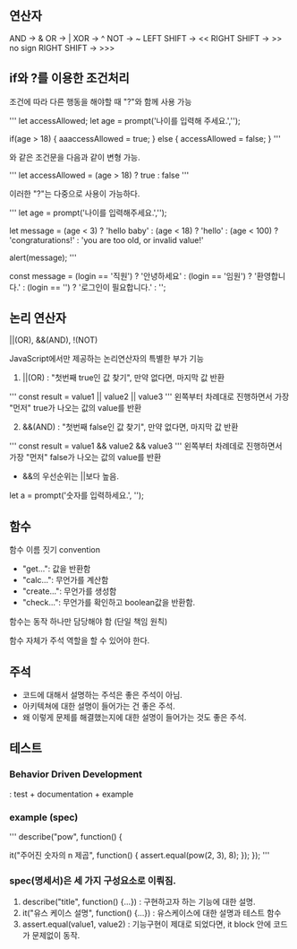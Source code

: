 ## 연산자

AND -> &
OR -> |
XOR -> ^
NOT -> ~
LEFT SHIFT -> <<
RIGHT SHIFT -> >>
no sign RIGHT SHIFT -> >>>

## if와 ?를 이용한 조건처리

조건에 따라 다른 행동을 해야할 때 "?"와 함께 사용 가능

'''
let accessAllowed;
let age = prompt('나이를 입력해 주세요.','');

if(age > 18) {
aaaccessAllowed = true;
} else {
accessAllowed = false;
}
'''

와 같은 조건문을 다음과 같이 변형 가능.

'''
let accessAllowed = (age > 18) ? true : false
'''

이러한 "?"는 다중으로 사용이 가능하다.

'''
let age = prompt('나이를 입력해주세요.','');

let message = (age < 3) ? 'hello baby' :
(age < 18) ? 'hello' :
(age < 100) ? 'congraturations!' :
'you are too old, or invalid value!'

alert(message);
'''

const message = (login == '직원') ? '안녕하세요' :
(login == '임원') ? '환영합니다.' :
(login == '') ? '로그인이 필요합니다.' : '';

## 논리 연산자

||(OR), &&(AND), !(NOT)

JavaScript에서만 제공하는 논리연산자의 특별한 부가 기능

1. ||(OR)
   : "첫번째 true인 값 찾기", 만약 없다면, 마지막 값 반환

'''
const result = value1 || value2 || value3
'''
왼쪽부터 차례대로 진행하면서 가장 "먼저" true가 나오는 값의 value를 반환

2. &&(AND)
   : "첫번째 false인 값 찾기", 만약 없다면, 마지막 값 반환

'''
const result = value1 && value2 && value3
'''
왼쪽부터 차례데로 진행하면서 가장 "먼저" false가 나오는 값의 value를 반환

- &&의 우선순위는 ||보다 높음.

let a = prompt('숫자를 입력하세요.', '');

## 함수

함수 이름 짓기 convention

- "get...": 값을 반환함
- "calc...": 무언가를 계산함
- "create...": 무언가를 생성함
- "check...": 무언가를 확인하고 boolean값을 반환함.

함수는 동작 하나만 담당해야 함 (단일 책임 원칙)

함수 자체가 주석 역할을 할 수 있어야 한다.

## 주석

- 코드에 대해서 설명하는 주석은 좋은 주석이 아님.
- 아키텍쳐에 대한 설명이 들어가는 건 좋은 주석.
- 왜 이렇게 문제를 해결했는지에 대한 설명이 들어가는 것도 좋은 주석.

## 테스트

### Behavior Driven Development

: test + documentation + example

### example (spec)

'''
describe("pow", function() {

it("주어진 숫자의 n 제곱", function() {
assert.equal(pow(2, 3), 8);
});
});
'''

### spec(명세서)은 세 가지 구성요소로 이뤄짐.

1. describe("title", function() {...})
   : 구현하고자 하는 기능에 대한 설명.
2. it("유스 케이스 설명", function() {...})
   : 유스케이스에 대한 설명과 테스트 함수
3. assert.equal(value1, value2)
   : 기능구현이 제대로 되었다면, it block 안에 코드가 문제없이 동작.
